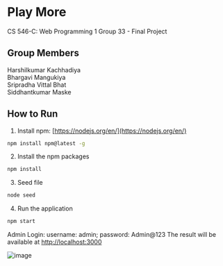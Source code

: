 # Play More
CS 546-C: Web Programming 1 
Group 33 - Final Project

## Group Members
Harshilkumar Kachhadiya <br />
Bhargavi Mangukiya <br />
Sripradha Vittal Bhat <br />
Siddhantkumar Maske <br />


## How to Run

1. Install
npm: [https://nodejs.org/en/](https://nodejs.org/en/)

```bash
npm install npm@latest -g
```
2. Install the npm packages
```bash
npm install
```


3. Seed file
```bash
node seed
```

4. Run the application
```bash
npm start
```
Admin Login:
username: admin; password: Admin@123
The result will be available at [http://localhost:3000](http://localhost:3000)


![image](https://user-images.githubusercontent.com/63947661/187136715-00a11d51-fc92-475e-b2c7-07d446f63dff.png)
